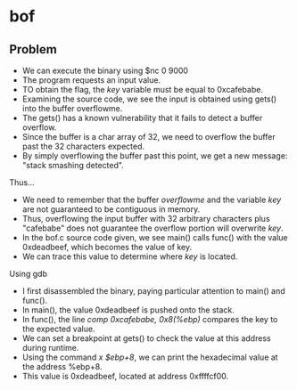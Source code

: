 # bof

## Problem

* We can execute the binary using $nc 0 9000
* The program requests an input value.
* TO obtain the flag, the *key* variable must be equal to 0xcafebabe.
* Examining the source code, we see the input is obtained using gets() into the buffer overflowme.
* The gets() has a known vulnerability that it fails to detect a buffer overflow.
* Since the buffer is a char array of 32, we need to overflow the buffer past the 32 characters expected.
* By simply overflowing the buffer past this point, we get a new message: "stack smashing detected".


Thus...
* We need to remember that the buffer *overflowme* and the variable *key* are not guaranteed to be contiguous in memory.
* Thus, overflowing the input buffer with 32 arbitrary characters plus "cafebabe" does not guarantee the overflow portion will overwrite *key*.
* In the bof.c source code given, we see main() calls func() with the value 0xdeadbeef, which becomes the value of key.
* We can trace this value to determine where *key* is located.

Using gdb
* I first disassembled the binary, paying particular attention to main() and func().
* In main(), the value 0xdeadbeef is pushed onto the stack.
* In func(), the line *comp 0xcafebabe, 0x8(%ebp)* compares the key to the expected value.
* We can set a breakpoint at gets() to check the value at this address during runtime.
* Using the command *x $ebp+8*, we can print the hexadecimal value at the address %ebp+8.
* This value is 0xdeadbeef, located at address 0xffffcf00.
